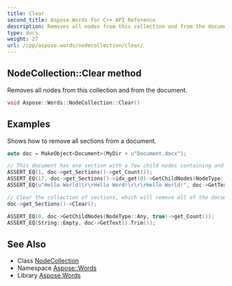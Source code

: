 ```yaml
---
title: Clear
second_title: Aspose.Words for C++ API Reference
description: Removes all nodes from this collection and from the document.
type: docs
weight: 27
url: /cpp/aspose.words/nodecollection/clear/
---
```

## NodeCollection::Clear method


Removes all nodes from this collection and from the document.

```cpp
void Aspose::Words::NodeCollection::Clear()
```


## Examples



Shows how to remove all sections from a document. 
```cpp
auto doc = MakeObject<Document>(MyDir + u"Document.docx");

// This document has one section with a few child nodes containing and displaying all the document's contents.
ASSERT_EQ(1, doc->get_Sections()->get_Count());
ASSERT_EQ(17, doc->get_Sections()->idx_get(0)->GetChildNodes(NodeType::Any, true)->get_Count());
ASSERT_EQ(u"Hello World!\r\rHello Word!\r\r\rHello World!", doc->GetText().Trim());

// Clear the collection of sections, which will remove all of the document's children.
doc->get_Sections()->Clear();

ASSERT_EQ(0, doc->GetChildNodes(NodeType::Any, true)->get_Count());
ASSERT_EQ(String::Empty, doc->GetText().Trim());
```

## See Also

* Class [NodeCollection](../)
* Namespace [Aspose::Words](../../)
* Library [Aspose.Words](../../../)
